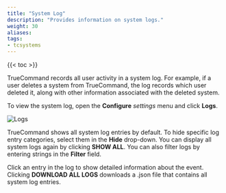 ```yaml
---
title: "System Log"
description: "Provides information on system logs."
weight: 30
aliases:
tags:
- tcsystems
---
```


{{< toc >}}

TrueCommand records all user activity in a system log.
For example, if a user deletes a system from TrueCommand, the log records which user deleted it, along with other information associated with the deleted system.

To view the system log, open the **Configure** <i class="material-icons" aria-hidden="true" title="Settings">settings</i> menu and click **Logs**.

![Logs](/images/TrueCommand/2.2/SystemLogs.png "Logs")

TrueCommand shows all system log entries by default.
To hide specific log entry categories, select them in the **Hide** drop-down.
You can display all system logs again by clicking **SHOW ALL**.
You can also filter logs by entering strings in the **Filter** field.

Click an entry in the log to show detailed information about the event.
Clicking **DOWNLOAD ALL LOGS** downloads a <file>.json</file> file that contains all system log entries.